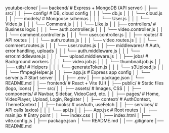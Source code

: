 youtube-clone/
│── backend/                  # Express + MongoDB (API server)
│   ├── src/
│   │   ├── config/           # DB, cloud config
│   │   │   └── db.js
│   │   │   └── cloud.js
│   │   ├── models/           # Mongoose schemas
│   │   │   └── User.js
│   │   │   └── Video.js
│   │   │   └── Comment.js
│   │   │   └── Like.js
│   │   ├── controllers/      # Business logic
│   │   │   └── auth.controller.js
│   │   │   └── video.controller.js
│   │   │   └── comment.controller.js
│   │   │   └── user.controller.js
│   │   ├── routes/           # API routes
│   │   │   └── auth.routes.js
│   │   │   └── video.routes.js
│   │   │   └── comment.routes.js
│   │   │   └── user.routes.js
│   │   ├── middlewares/      # Auth, error handling, uploads
│   │   │   └── auth.middleware.js
│   │   │   └── error.middleware.js
│   │   │   └── upload.middleware.js
│   │   ├── jobs/             # Background workers
│   │   │   └── video.job.js
│   │   │   └── thumbnail.job.js
│   │   ├── utils/            # Helpers
│   │   │   └── generateToken.js
│   │   │   └── s3Upload.js
│   │   │   └── ffmpegHelper.js
│   │   ├── app.js            # Express app config
│   │   └── server.js         # Start server
│   │
│   ├── .env
│   ├── package.json
│   └── README.md
│
│── frontend/                 # React + Vite (UI)
│   ├── public/               # Static files (logo, icons)
│   ├── src/
│   │   ├── assets/           # Images, CSS
│   │   ├── components/       # Navbar, Sidebar, VideoCard, etc.
│   │   ├── pages/            # Home, VideoPlayer, Upload, Login, Register
│   │   ├── context/          # AuthContext, ThemeContext
│   │   ├── hooks/            # useAuth, useFetch
│   │   ├── services/         # API calls (axios)
│   │   │   └── api.js
│   │   ├── App.jsx           # Root routes
│   │   ├── main.jsx          # Entry point
│   │   └── index.css
│   │
│   ├── index.html
│   ├── vite.config.js
│   ├── package.json
│   └── README.md
│
│── .gitignore
│── README.md
